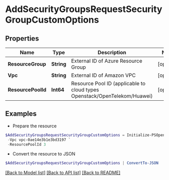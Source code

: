 # AddSecurityGroupsRequestSecurityGroupCustomOptions
## Properties

Name | Type | Description | Notes
------------ | ------------- | ------------- | -------------
**ResourceGroup** | **String** | External ID of Azure Resource Group | [optional] 
**Vpc** | **String** | External ID of Amazon VPC | [optional] 
**ResourcePoolId** | **Int64** | Resource Pool ID (applicable to cloud types Openstack/OpenTelekom/Huawei) | [optional] 

## Examples

- Prepare the resource
```powershell
$AddSecurityGroupsRequestSecurityGroupCustomOptions = Initialize-PSOpenAPIToolsAddSecurityGroupsRequestSecurityGroupCustomOptions  -ResourceGroup demo-lab `
 -Vpc vpc-0ae14e3b1e3bd3197 `
 -ResourcePoolId 3
```

- Convert the resource to JSON
```powershell
$AddSecurityGroupsRequestSecurityGroupCustomOptions | ConvertTo-JSON
```

[[Back to Model list]](../README.md#documentation-for-models) [[Back to API list]](../README.md#documentation-for-api-endpoints) [[Back to README]](../README.md)

